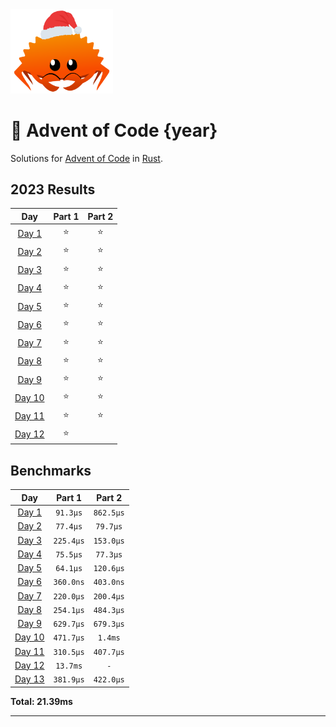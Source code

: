 <img src="./.assets/christmas_ferris.png" width="164">

# 🎄 Advent of Code {year}

Solutions for [Advent of Code](https://adventofcode.com/) in [Rust](https://www.rust-lang.org/).

<!--- advent_readme_stars table --->
## 2023 Results

| Day | Part 1 | Part 2 |
| :---: | :---: | :---: |
| [Day 1](https://adventofcode.com/2023/day/1) | ⭐ | ⭐ |
| [Day 2](https://adventofcode.com/2023/day/2) | ⭐ | ⭐ |
| [Day 3](https://adventofcode.com/2023/day/3) | ⭐ | ⭐ |
| [Day 4](https://adventofcode.com/2023/day/4) | ⭐ | ⭐ |
| [Day 5](https://adventofcode.com/2023/day/5) | ⭐ | ⭐ |
| [Day 6](https://adventofcode.com/2023/day/6) | ⭐ | ⭐ |
| [Day 7](https://adventofcode.com/2023/day/7) | ⭐ | ⭐ |
| [Day 8](https://adventofcode.com/2023/day/8) | ⭐ | ⭐ |
| [Day 9](https://adventofcode.com/2023/day/9) | ⭐ | ⭐ |
| [Day 10](https://adventofcode.com/2023/day/10) | ⭐ | ⭐ |
| [Day 11](https://adventofcode.com/2023/day/11) | ⭐ | ⭐ |
| [Day 12](https://adventofcode.com/2023/day/12) | ⭐ |   |
<!--- advent_readme_stars table --->

<!--- benchmarking table --->
## Benchmarks

| Day | Part 1 | Part 2 |
| :---: | :---: | :---:  |
| [Day 1](./src/bin/01.rs) | `91.3µs` | `862.5µs` |
| [Day 2](./src/bin/02.rs) | `77.4µs` | `79.7µs` |
| [Day 3](./src/bin/03.rs) | `225.4µs` | `153.0µs` |
| [Day 4](./src/bin/04.rs) | `75.5µs` | `77.3µs` |
| [Day 5](./src/bin/05.rs) | `64.1µs` | `120.6µs` |
| [Day 6](./src/bin/06.rs) | `360.0ns` | `403.0ns` |
| [Day 7](./src/bin/07.rs) | `220.0µs` | `200.4µs` |
| [Day 8](./src/bin/08.rs) | `254.1µs` | `484.3µs` |
| [Day 9](./src/bin/09.rs) | `629.7µs` | `679.3µs` |
| [Day 10](./src/bin/10.rs) | `471.7µs` | `1.4ms` |
| [Day 11](./src/bin/11.rs) | `310.5µs` | `407.7µs` |
| [Day 12](./src/bin/12.rs) | `13.7ms` | `-` |
| [Day 13](./src/bin/13.rs) | `381.9µs` | `422.0µs` |

**Total: 21.39ms**
<!--- benchmarking table --->

---
